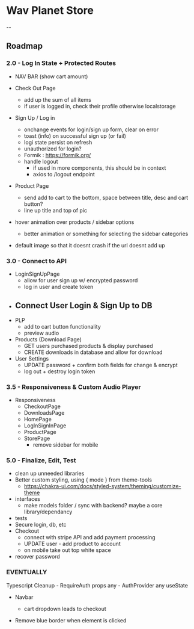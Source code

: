 # Wav Planet Store
-- 
## Roadmap

### 2.0 - Log In State + Protected Routes
- NAV BAR (show cart amount)

- Check Out Page
  - add up the sum of all items
  - if user is logged in, check their profile otherwise localstorage

- Sign Up / Log in
    - onchange events for login/sign up form, clear on error
    - toast (info) on successful sign up (or fail)
    - logi state persist on refresh
    - unauthorized for login?
    - Formik : https://formik.org/
    - handle logout
        - if used in more components, this should be in context 
        - axios to /logout endpoint 

- Product Page
    - send add to cart to the bottom, space between title, desc and cart button?
    - line up title and top of pic

- hover animation over products / sidebar options
  - better animation or something for selecting the sidebar categories
- default image so that it doesnt crash if the url doesnt add up

### 3.0 - Connect to API
- LoginSignUpPage
    - allow for user sign up w/ encrypted password
    - log in user and create token
- Connect User Login & Sign Up to DB
    - 
- PLP
    - add to cart button functionality
    - preview audio
- Products (Download Page)
    - GET users purchased products & display purchased
    - CREATE downloads in database and allow for download
- User Settings
    - UPDATE password + confirm both fields for change & encrypt
    - log out + destroy login token

### 3.5 - Responsiveness & Custom Audio Player
- Responsiveness
    - CheckoutPage
    - DownloadsPage
    - HomePage
    - LogInSignInPage
    - ProductPage
    - StorePage
        - remove sidebar for mobile

### 5.0 - Finalize, Edit, Test
- clean up unneeded libraries
- Better custom styling, using { mode } from  theme-tools
    - https://chakra-ui.com/docs/styled-system/theming/customize-theme
- interfaces
    - make models folder / sync with backend? maybe a core library/dependancy
- tests
- Secure login, db, etc
- Checkout
    - connect with stripe API and add payment processing
    - UPDATE user - add product to account
    - on mobile take out top white space
- recover password


### EVENTUALLY
Typescript Cleanup
    - RequireAuth props any
    - AuthProvider any useState

- Navbar
    - cart dropdown leads to checkout

- Remove blue border when element is clicked